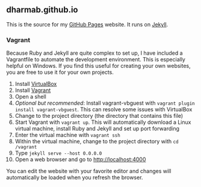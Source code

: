 ## dharmab.github.io

This is the source for my [GitHub Pages](https://pages.github.com) website. It runs on [Jekyll](https://www.jekyllrb.com).

### Vagrant

Because Ruby and Jekyll are quite complex to set up, I have included a Vagrantfile to automate the development environment. This is especially helpful on Windows. If you find this useful for creating your own websites, you are free to use it for your own projects.

1. Install [VirtualBox](https://www.virtualbox.org)
1. Install [Vagrant](https://www.vagrantup.com)
1. Open a shell
1. *Optional but recommended*: Install vagrant-vbguest with `vagrant plugin install vagrant-vbguest`. This can resolve some issues with VirtualBox
1. Change to the project directory (the directory that contains this file)
1. Start Vagrant with `vagrant up`. This will automatically download a Linux virtual machine, install Ruby and Jekyll and set up port forwarding
1. Enter the virtual machine with `vagrant ssh`
1. Within the virtual machine, change to the project directory with `cd /vagrant`
1. Type `jekyll serve --host 0.0.0.0`
1. Open a web browser and go to [http://localhost:4000](http://localhost:4000)

You can edit the website with your favorite editor and changes will automatically be loaded when you refresh the browser.
